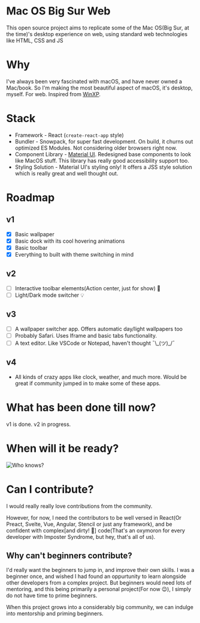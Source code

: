 # Mac OS Big Sur Web

This open source project aims to replicate some of the Mac OS(Big Sur, at the time)'s desktop experience on web, using standard web technologies like HTML, CSS and JS

# Why

I've always been very fascinated with macOS, and have never owned a Mac/book. So I'm making the most beautiful aspect of macOS, it's desktop, myself. For web. Inspired from [WinXP](https://winxp.now.sh/).

# Stack

- Framework - React (`create-react-app` style) 
- Bundler - Snowpack, for super fast development. On build, it churns out optimized ES Modules. Not considering older browsers right now. 
- Component Library - [Material UI](https://material-ui.com/). Redesigned base components to look like MacOS stuff. This library has really good accessibility support too. 
- Styling Solution - Material UI's styling only! It offers a JSS style solution which is really great and well thought out. 

# Roadmap

## v1

- [x] Basic wallpaper
- [x] Basic dock with its cool hovering animations
- [x] Basic toolbar
- [x] Everything to built with theme switching in mind

## v2

- [ ] Interactive toolbar elements(Action center, just for show) 🧠
- [ ] Light/Dark mode switcher 💡

## v3

- [ ] A wallpaper switcher app. Offers automatic day/light wallpapers too
- [ ] Probably Safari. Uses Iframe and basic tabs functionality.
- [ ] A text editor. Like VSCode or Notepad, haven't thought  ¯\\\_(ツ)_/¯

## v4

- All kinds of crazy apps like clock, weather, and much more. Would be great if community jumped in to make some of these apps.

# What has been done till now?
v1 is done. v2 in progress.

# When will it be ready?

![Who knows?](https://i.imgur.com/6xfbPzs.gif)

# Can I contribute?

I would really really love contributions from the community.

However, for now, I need the contributors to be well versed in React(Or Preact, Svelte, Vue, Angular, Stencil or just any framework), and be confident with complex\[and dirty! 💩] code(That's an oxymoron for every developer with Imposter Syndrome, but hey, that's all of us).

## Why can't beginners contribute?

I'd really want the beginners to jump in, and improve their own skills. I was a beginner once, and wished I had found an oppurtunity to learn alongside other developers from a complex project. But beginners would need lots of mentoring, and this being primarily a personal project(For now 😉), I simply do not have time to prime beginners.

When this project grows into a considerably big community, we can indulge into mentorship and priming beginners.
